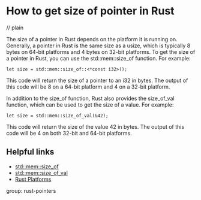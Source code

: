 # How to get size of pointer in Rust
// plain

The size of a pointer in Rust depends on the platform it is running on. Generally, a pointer in Rust is the same size as a usize, which is typically 8 bytes on 64-bit platforms and 4 bytes on 32-bit platforms. To get the size of a pointer in Rust, you can use the std::mem::size_of function. For example:
```
let size = std::mem::size_of::<*const i32>();
```
This code will return the size of a pointer to an i32 in bytes. The output of this code will be 8 on a 64-bit platform and 4 on a 32-bit platform.

In addition to the size_of function, Rust also provides the size_of_val function, which can be used to get the size of a value. For example:
```
let size = std::mem::size_of_val(&42);
```
This code will return the size of the value 42 in bytes. The output of this code will be 4 on both 32-bit and 64-bit platforms.

## Helpful links
- [std::mem::size_of](https://doc.rust-lang.org/std/mem/fn.size_of.html)
- [std::mem::size_of_val](https://doc.rust-lang.org/std/mem/fn.size_of_val.html)
- [Rust Platforms](https://doc.rust-lang.org/book/ch03-01-variables-and-mutability.html#platform-specific-size-and-alignment)

group: rust-pointers